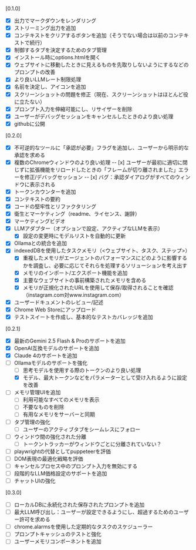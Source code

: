 [0.1.0]
- [x] 出力でマークダウンをレンダリング
- [x] ストリーミング出力を追加
- [x] コンテキストをクリアするボタンを追加（そうでない場合は以前のコンテキストで続行）
- [x] 制御するタブを決定するためのタブ管理
- [x] インストール時にoptions.htmlを開く
- [x] ウェブサイトに移動したときに見えるものを先取りしないようにするなどのプロンプトの改善
- [x] より良いLLMレート制限処理
- [x] 名前を決定し、アイコンを追加
- [x] スクリーンショットの問題を修正（現在、スクリーンショットはほとんど役に立たない）
- [x] プロンプト入力を伸縮可能にし、リサイザーを削除
- [x] ユーザーがデバッグセッションをキャンセルしたときのより良い処理
- [x] githubに公開

[0.2.0]
- [x] 不可逆的なツールに「承認が必要」フラグを追加し、ユーザーから明示的な承認を求める
- [x] 複数のChromeウィンドウのより良い処理
-- [x] ユーザーが最初に適切に閉じずに拡張機能をリロードしたときの「フレームが切り離されました」エラーを修正/デバッグセッション
-- [x] バグ：承認ダイアログがすべてのウィンドウに表示される
- [x] トークンカウンターを追加
- [x] コンテキストの要約
- [x] コードの堅牢性とリファクタリング
- [x] 衛生とマーケティング（readme、ライセンス、謝辞）
- [x] マーケティングビデオ
- [x] LLMアダプター（オプションで設定、アクティブなLLMを表示）
    - [x] 設定の変更時にモデルリストを自動的に更新
- [x] Ollamaとの統合を追加
- [x] indexedDBを使用したタスクメモリ（<ウェブサイト、タスク、ステップ>）
    - [x] 重複したメモリがエージェントのパフォーマンスにどのように影響するかを調査し、必要に応じてそれらを処理するソリューションを考え出す
    - [x] メモリのインポート/エクスポート機能を追加
    - [x] 主要なウェブサイトの事前構築されたメモリを含める
    - [x] メモリが正規化されたURLを使用して保存/取得されることを確認（instagram.com対www.instagram.com）
- [x] ユーザードキュメントのレビュー/記述
- [x] Chrome Web Storeにアップロード
- [x] テストスイートを作成し、基本的なテストカバレッジを追加

[0.2.1]

- [x] 最新のGemini 2.5 Flash & Proのサポートを追加
- [x] OpenAI互換モデルのサポートを追加
- [x] Claude 4のサポートを追加
- [ ] Ollamaモデルのサポートを強化
    - [ ] 思考モデルを使用する際の<think>トークンのより良い処理
    - [x] モデル、最大トークンなどをパラメーターとして受け入れるように設定を改善
- [ ] メモリ管理UIを追加
    - [ ] 利用可能なすべてのメモリを表示
    - [ ] 不要なものを削除
    - [ ] 有用なメモリをサーバーと同期
- [ ] タブ管理の強化
    - [ ] ユーザーのアクティブタブをシームレスにフォロー
- [ ] ウィンドウ間の強化された分離
    - [ ] トークントラッカーがウィンドウごとに分離されていない？
- [ ] playwrightの代替としてpuppeteerを評価
- [ ] DOM表現の最適化戦略を評価
- [ ] キャンセルプロセス中のプロンプト入力を無効にする
- [ ] 段階的なLLM価格設定のサポートを追加
- [ ] チャットUIの強化

[0.3.0]
- [ ] ローカルDBに永続化された保存されたプロンプトを追加
- [ ] 最大LLM呼び出し：ユーザーが設定できるようにし、超過するためのユーザー許可を求める
- [ ] chrome.alarmsを使用した定期的なタスクのスケジューラー
- [ ] プロンプトキャッシュのテストと強化
- [ ] ユーザーメモリコンポーネントを追加
